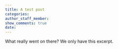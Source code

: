 ```yaml
---
title: A test post
categories:
author_staff_member:
show_comments: true
date:
---
```


What really went on there? We only have this excerpt.